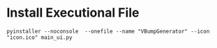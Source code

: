 # Install Executional File

``` terminal
pyinstaller --noconsole  --onefile --name "VBumpGenerator" --icon "icon.ico" main_ui.py
```
